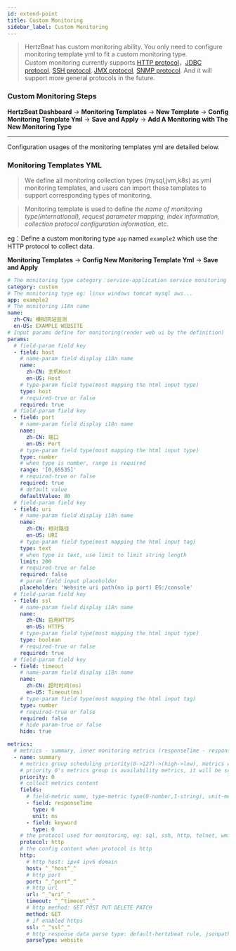 ```yaml
---
id: extend-point  
title: Custom Monitoring  
sidebar_label: Custom Monitoring    
---
```

> HertzBeat has custom monitoring ability. You only need to configure monitoring template yml to fit a custom monitoring type.  
> Custom monitoring currently supports [HTTP protocol](extend-http)，[JDBC protocol](extend-jdbc), [SSH protocol](extend-ssh), [JMX protocol](extend-jmx), [SNMP protocol](extend-snmp). And it will support more general protocols in the future.        

### Custom Monitoring Steps  

**HertzBeat Dashboard** -> **Monitoring Templates** -> **New Template** -> **Config Monitoring Template Yml** -> **Save and Apply** -> **Add A Monitoring with The New Monitoring Type** 


------- 

Configuration usages of the monitoring templates yml are detailed below.

### Monitoring Templates YML   

> We define all monitoring collection types (mysql,jvm,k8s) as yml monitoring templates, and users can import these templates to support corresponding types of monitoring.


> Monitoring template is used to define *the name of monitoring type(international), request parameter mapping, index information, collection protocol configuration information*, etc.  

eg：Define a custom monitoring type `app` named `example2` which use the HTTP protocol to collect data.    

**Monitoring Templates** -> **Config New Monitoring Template Yml** -> **Save and Apply**  


```yaml
# The monitoring type category：service-application service monitoring db-database monitoring custom-custom monitoring os-operating system monitoring
category: custom
# The monitoring type eg: linux windows tomcat mysql aws...
app: example2
# The monitoring i18n name
name:
  zh-CN: 模拟网站监测
  en-US: EXAMPLE WEBSITE
# Input params define for monitoring(render web ui by the definition)
params:
  # field-param field key
  - field: host
    # name-param field display i18n name
    name:
      zh-CN: 主机Host
      en-US: Host
    # type-param field type(most mapping the html input type)
    type: host
    # required-true or false
    required: true
  # field-param field key
  - field: port
    # name-param field display i18n name
    name:
      zh-CN: 端口
      en-US: Port
    # type-param field type(most mapping the html input type)
    type: number
    # when type is number, range is required
    range: '[0,65535]'
    # required-true or false
    required: true
    # default value
    defaultValue: 80
  # field-param field key
  - field: uri
    # name-param field display i18n name
    name:
      zh-CN: 相对路径
      en-US: URI
    # type-param field type(most mapping the html input tag)
    type: text
    # when type is text, use limit to limit string length
    limit: 200
    # required-true or false
    required: false
    # param field input placeholder
    placeholder: 'Website uri path(no ip port) EG:/console'
  # field-param field key
  - field: ssl
    # name-param field display i18n name
    name:
      zh-CN: 启用HTTPS
      en-US: HTTPS
    # type-param field type(most mapping the html input type)
    type: boolean
    # required-true or false
    required: true
  # field-param field key
  - field: timeout
    # name-param field display i18n name
    name:
      zh-CN: 超时时间(ms)
      en-US: Timeout(ms)
    # type-param field type(most mapping the html input tag)
    type: number
    # required-true or false
    required: false
    # hide param-true or false
    hide: true

metrics:
  # metrics - summary, inner monitoring metrics (responseTime - response time, keyword - number of keywords)
  - name: summary
    # metrics group scheduling priority(0->127)->(high->low), metrics with the same priority will be scheduled in parallel
    # priority 0's metrics group is availability metrics, it will be scheduled first, only availability metrics collect success will the scheduling continue
    priority: 0
    # collect metrics content
    fields:
      # field-metric name, type-metric type(0-number,1-string), unit-metric unit('%','ms','MB'), instance-if is metrics group unique identifier
      - field: responseTime
        type: 0
        unit: ms
      - field: keyword
        type: 0
    # the protocol used for monitoring, eg: sql, ssh, http, telnet, wmi, snmp, sdk
    protocol: http
    # the config content when protocol is http
    http:
      # http host: ipv4 ipv6 domain
      host: ^_^host^_^
      # http port
      port: ^_^port^_^
      # http url
      url: ^_^uri^_^
      timeout: ^_^timeout^_^
      # http method: GET POST PUT DELETE PATCH
      method: GET
      # if enabled https
      ssl: ^_^ssl^_^
      # http response data parse type: default-hertzbeat rule, jsonpath-jsonpath script, website-for website monitoring, prometheus-prometheus exporter rule
      parseType: website

```
